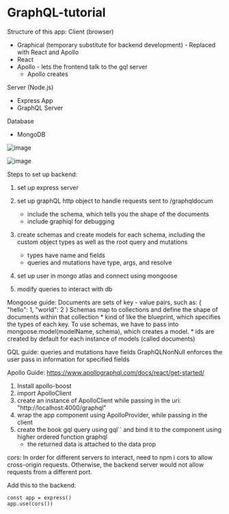 # GraphQL-tutorial

Structure of this app:
Client (browser)
- Graphical (temporary substitute for backend development) - Replaced with React and Apollo
- React 
- Apollo - lets the frontend talk to the gql server
    - Apollo creates 

Server (Node.js)
- Express App
- GraphQL Server

Database
- MongoDB

![image](https://user-images.githubusercontent.com/44158788/79810188-76a6a600-8340-11ea-9b92-8e00a885139d.png)

![image](https://user-images.githubusercontent.com/44158788/79810211-832afe80-8340-11ea-92b0-4cd46341d2c0.png)


Steps to set up backend:
1. set up express server
2. set up graphQL http object to handle requests sent to /graphqldocum
    * include the schema, which tells you the shape of the documents
    * include graphiql for debugging

3. create schemas and create models for each schema, including the custom object types as well as the root query and mutations
    * types have name and fields
    * queries and mutations have type, args, and resolve
4. set up user in mongo atlas and connect using mongoose
5. modify queries to interact with db

Mongoose guide:
Documents are sets of key - value pairs, such as: { "hello": 1, "world": 2 }
Schemas map to collections and define the shape of documents within that collection 
    * kind of like the blueprint, which specifies the types of each key. 
To use schemas, we have to pass into mongoose.model(modelName, schema), 
    which creates a model.
    * ids are created by default for each instance of models (called documents)

GQL guide:
queries and mutations have fields
GraphQLNonNull enforces the user pass in information for specified fields


Apollo Guide:
https://www.apollographql.com/docs/react/get-started/
1. Install apollo-boost
2. import ApolloClient 
3. create an instance of ApolloClient while passing in the uri: "http://localhost:4000/graphql"
4. wrap the app component using ApolloProvider, while passing in the client 
5. create the book gql query using gql`` and bind it to the component using higher ordered function graphql
    - the returned data is attached to the data prop


cors:
In order for different servers to interact, need to npm i cors to allow cross-origin requests. Otherwise, the backend server would not allow requests from a different port. 

Add this to the backend:
```
const app = express()
app.use(cors())
```